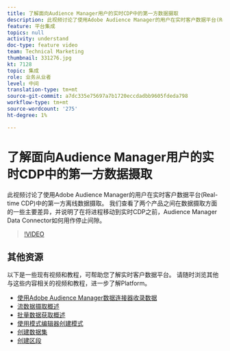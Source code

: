```yaml
---
title: 了解面向Audience Manager用户的实时CDP中的第一方数据摄取
description: 此视频讨论了使用Adobe Audience Manager的用户在实时客户数据平台(Real-time CDP)中的第一方离线数据摄取。 我们查看了两个产品之间在数据摄取方面的一些主要差异，并说明了在将进程移动到实时CDP之前，Audience Manager Data Connector如何用作停止间隙。
feature: 平台集成
topics: null
activity: understand
doc-type: feature video
team: Technical Marketing
thumbnail: 331276.jpg
kt: 7128
topic: 集成
role: 业务从业者
level: 中间
translation-type: tm+mt
source-git-commit: a7dc335e75697a7b1720eccdadbb9605fdeda798
workflow-type: tm+mt
source-wordcount: '275'
ht-degree: 1%

---
```



# 了解面向Audience Manager用户的实时CDP中的第一方数据摄取

此视频讨论了使用Adobe Audience Manager的用户在实时客户数据平台(Real-time CDP)中的第一方离线数据摄取。 我们查看了两个产品之间在数据摄取方面的一些主要差异，并说明了在将进程移动到实时CDP之前，Audience Manager Data Connector如何用作停止间隙。


>[!VIDEO](https://video.tv.adobe.com/v/331276/?quality=12&learn=on)

## 其他资源

以下是一些现有视频和教程，可帮助您了解实时客户数据平台。 请随时浏览其他与这些内容相关的视频和教程，进一步了解Platform。

* [使用Adobe Audience Manager数据连接器收录数据](https://experienceleague.adobe.com/docs/platform-learn/tutorials/sources/ingest-data-from-aam.html?lang=en#sources)
* [流数据摄取概述](https://experienceleague.adobe.com/docs/platform-learn/tutorials/data-ingestion/understanding-streaming-ingestion.html?lang=en#data-ingestion)
* [批量数据获取概述](https://experienceleague.adobe.com/docs/platform-learn/tutorials/data-ingestion/batch-ingestion-overview.html?lang=en#data-ingestion)
* [使用模式编辑器创建模式](https://experienceleague.adobe.com/docs/experience-platform/xdm/tutorials/create-schema-ui.html?lang=en#getting-started)
* [创建数据集](https://experienceleague.adobe.com/docs/platform-learn/getting-started-for-data-architects-and-data-engineers/create-datasets.html?lang=en#permissions-required)
* [创建区段](https://experienceleague.adobe.com/docs/platform-learn/tutorials/segments/create-segments.html?lang=en#segments)
